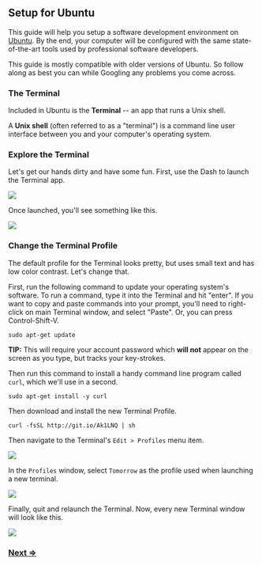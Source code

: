 Setup for Ubuntu
----------------

This guide will help you setup a software development environment on <a href="http://releases.ubuntu.com" target="_blank">Ubuntu</a>. By the end, your computer will be configured with the same state-of-the-art tools used by professional software developers.

This guide is mostly compatible with older versions of Ubuntu. So follow along as best you can while Googling any problems you come across.


### The Terminal

Included in Ubuntu is the **Terminal** -- an app that runs a Unix shell.

A **Unix shell** (often referred to as a "terminal") is a command line user interface between you and your computer's operating system. 


### Explore the Terminal

Let's get our hands dirty and have some fun. First, use the Dash to launch the Terminal app.

![](https://i.imgur.com/qH7fROg.png)

Once launched, you'll see something like this.

![](https://i.imgur.com/DObOFyg.png)

### Change the Terminal Profile

The default profile for the Terminal looks pretty, but uses small text and has low color contrast. Let's change that.

First, run the following command to update your operating system's software. To run a command, type it into the Terminal and hit "enter". If you want to copy and paste commands into your prompt, you'll need to right-click on main Terminal window, and select "Paste". Or, you can press Control-Shift-V.

```
sudo apt-get update
```

**TIP:** This will require your account password which **will not** appear on the screen as you type, but tracks your key-strokes.

Then run this command to install a handy command line program called `curl`, which we'll use in a second.

```
sudo apt-get install -y curl
```

Then download and install the new Terminal Profile.

```
curl -fsSL http://git.io/Ak1LNQ | sh
```


Then navigate to the Terminal's `Edit > Profiles` menu item.

![](https://i.imgur.com/urVA5BE.png)

In the `Profiles` window, select `Tomorrow` as the profile used when launching a new terminal.

![](https://i.imgur.com/8oemVp3.png)

Finally, quit and relaunch the Terminal. Now, every new Terminal window will look like this.

![](https://imgur.com/JCIdYi7.png)


### [Next ⇒](2_apt.md)
